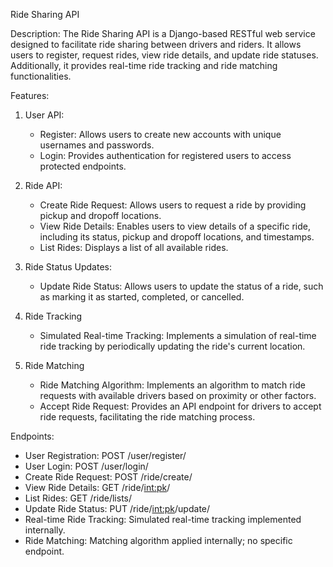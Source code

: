 Ride Sharing API

Description:
The Ride Sharing API is a Django-based RESTful web service designed to facilitate ride sharing between drivers and riders. It allows users to register, request rides, view ride details, and update ride statuses. Additionally, it provides real-time ride tracking and ride matching functionalities.

Features:
1. User API:
   - Register: Allows users to create new accounts with unique usernames and passwords.
   - Login: Provides authentication for registered users to access protected endpoints.

2. Ride API:
   - Create Ride Request: Allows users to request a ride by providing pickup and dropoff locations.
   - View Ride Details: Enables users to view details of a specific ride, including its status, pickup and dropoff locations, and timestamps.
   - List Rides: Displays a list of all available rides.

3. Ride Status Updates:
   - Update Ride Status: Allows users to update the status of a ride, such as marking it as started, completed, or cancelled.

4. Ride Tracking 
   - Simulated Real-time Tracking: Implements a simulation of real-time ride tracking by periodically updating the ride's current location.

5. Ride Matching 
   - Ride Matching Algorithm: Implements an algorithm to match ride requests with available drivers based on proximity or other factors.
   - Accept Ride Request: Provides an API endpoint for drivers to accept ride requests, facilitating the ride matching process.

Endpoints:
- User Registration: POST /user/register/
- User Login: POST /user/login/
- Create Ride Request: POST /ride/create/
- View Ride Details: GET /ride/<int:pk>/
- List Rides: GET /ride/lists/
- Update Ride Status: PUT /ride/<int:pk>/update/
- Real-time Ride Tracking: Simulated real-time tracking implemented internally.
- Ride Matching: Matching algorithm applied internally; no specific endpoint.

